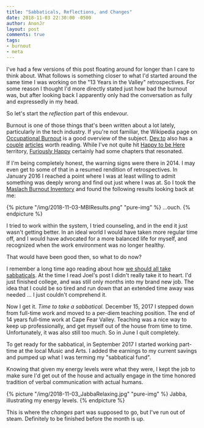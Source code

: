 ```yaml
---
title: "Sabbaticals, Reflections, and Changes"
date: 2018-11-03 22:30:00 -0500
author: AnonJr
layout: post
comments: true
tags:
- burnout
- meta
---
```


I've had a few versions of this post floating around for longer than I care to think about. What follows is something closer to what I'd started around the same time I was working on the "13 Years in the Valley" retrospectives. For some reason I thought I'd more directly stated just how bad the burnout was, but after looking back I apparently only had the conversation as fully and expressedly in my head.

So let's start the *reflection* part of this endevour.
<!--more-->
Burnout is one of those things that's been written about a lot lately, particularly in the tech industry. If you're not familiar, the Wikipedia page on [Occupational Burnout][7] is a good overview of the subject. [Dev.to](https://dev.to) also has a [couple][5] [articles][4] worth reading. While I've not quite hit [Happy to be Here][2] territory, [Furiously Happy][3] certainly had some chapters that resonated.

If I'm being completely honest, the warning signs were there in 2014. I may even get to some of that in a resumed rendition of retrospectives. In January 2016 I reached a point where I was at least willing to admit something was deeply wrong and find out just where I was at. So I took the [Maslach Burnout Inventory][6] and found the following results looking back at me:

{% picture "/img/2018-11-03-MBIResults.png" "pure-img" %}
&hellip;ouch.
{% endpicture %}

I tried to work within the system, I tried counseling, and in the end it just wasn't getting better. In an ideal world I would have taken more regular time off, and I would have advocated for a more balanced life for myself, and recognized when the work environment was no longer healthy.

That would have been good then, so what to do now?

I remember a long time ago reading about how [we should all take sabbaticals][1]. At the time I read Joel's post I didn't really take it to heart. I'd just finished college, and was still only months into my brand new job. The idea that I could be so tired and run down that an extended time away was needed &hellip; I just couldn't comprehend it.

Now I get it. *Time to take a sabbatical.* December 15, 2017 I stepped down from full-time work and moved to a per-diem teaching position. The end of 14 years full-time work at Cape Fear Valley. Teaching was a nice way to keep up professionally, and get myself out of the house from time to time. Unfortunately, it was also still too much. So in June I quit completely.

To get ready for the sabbatical, in September 2017 I started working part-time at the local Music and Arts. I added the earnings to my current savings and pumped up what I was terming my "sabbatical fund".

Knowing that given my energy levels were what they were, I kept the job to make sure I'd get out of the house and actually engage in the time honored tradition of verbal communication with actual humans.

{% picture "/img/2018-11-03_JabbaRelaxing.jpg" "pure-img" %}
Jabba, illustrating my energy levels.
{% endpicture %}

This is where the *changes* part was supposed to go, but I've run out of steam. Definitely to be finished before the month is up.

[1]: https://www.joelonsoftware.com/2000/03/18/more-on-sabbaticals/
[2]: https://www.popehat.com/2015/05/21/happy-to-be-here/
[3]: http://thebloggess.com/furiously-happy/
[4]: https://dev.to/wolfemurray/burnout-8hk
[5]: https://dev.to/mary_grace/burnout-what-happens-when-you-take-on-too-much-74d
[6]: https://en.wikipedia.org/wiki/Maslach_Burnout_Inventory
[7]: https://en.wikipedia.org/wiki/Occupational_burnout